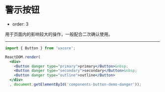 # 警示按钮

- order: 3

用于页面内的影响较大的操作，一般配合二次确认使用。

---

````jsx
import { Button } from 'uxcore';

ReactDOM.render(
  <div>
    <Button danger type="primary">primary</Button>&nbsp;
    <Button danger type="secondary">secondary</Button>&nbsp;
    <Button danger type="outline">outline</Button>
  </div>
  , document.getElementById('components-button-demo-danger'));
````
